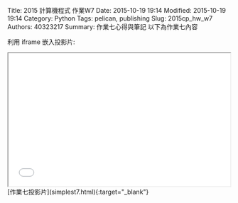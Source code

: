 Title: 2015 計算機程式 作業W7
Date: 2015-10-19 19:14
Modified: 2015-10-19 19:14
Category: Python
Tags: pelican, publishing
Slug: 2015cp_hw_w7
Authors: 40323217
Summary: 作業七心得與筆記
以下為作業七內容


利用 iframe 嵌入投影片:

<iframe src="simplest7.html" width="500" height="300"></iframe>
<br / >
[作業七投影片](simplest7.html){:target="_blank"}


